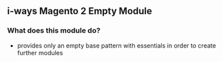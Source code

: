 ## i-ways Magento 2 Empty Module

### What does this module do?

- provides only an empty base pattern with essentials in order to create further modules
